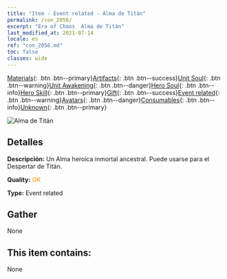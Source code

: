 ```yaml
---
title: "Item - Event related - Alma de Titán"
permalink: /con_2056/
excerpt: "Era of Chaos  Alma de Titán"
last_modified_at: 2021-07-14
locale: es
ref: "con_2056.md"
toc: false
classes: wide
---
```

 [Materials](/ItemsES/){: .btn .btn--primary}[Artifacts](/ItemsES/Artifacts/){: .btn .btn--success}[Unit Soul](/ItemsES/UnitSoul/){: .btn .btn--warning}[Unit Awakening](/ItemsES/UnitAwakening/){: .btn .btn--danger}[Hero Soul](/ItemsES/HeroSoul/){: .btn .btn--info}[Hero Skill](/ItemsES/HeroSkill/){: .btn .btn--primary}[Gift](/ItemsES/Gift/){: .btn .btn--success}[Event related](/ItemsES/Events/){: .btn .btn--warning}[Avatars](/ItemsES/Avatars/){: .btn .btn--danger}[Consumables](/ItemsES/Consumables/){: .btn .btn--info}[Unknown](/ItemsES/Unknown/){: .btn .btn--primary}

 ![Alma de Titán](/images/t/juexing_607.jpg)

## Detalles
 **Descripción:** Un Alma heroica inmortal ancestral. Puede usarse para el Despertar de Titán.

 **Quality:** <span style="color: #FF8C00">OK</span>

 **Type:** Event related

## Gather

  None

## This item contains:

  None


